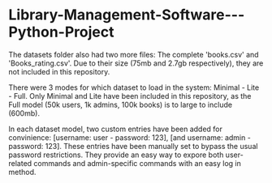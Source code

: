 # Library-Management-Software---Python-Project

The datasets folder also had two more files: The complete 'books.csv' and 'Books_rating.csv'. Due to their size (75mb and 2.7gb respectively), they are not included in this repository.

There were 3 modes for which dataset to load in the system: Minimal - Lite - Full. Only Minimal and Lite have been included in this repository, as the Full model (50k users, 1k admins, 100k books) is to large to include (600mb).

In each dataset model, two custom entries have been added for convinience: [username: user - password: 123], [and username: admin - password: 123].
These entries have been manually set to bypass the usual password restrictions. They provide an easy way to expore both user-related commands and admin-specific commands with an easy log in method.
